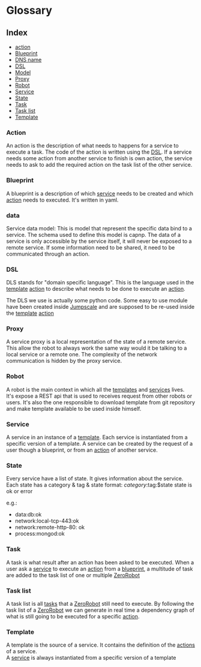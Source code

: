 # Glossary

## Index
- [action](#action)
- [Blueprint](#blueprint)
- [DNS name](#dns-name)
- [DSL](#dsl)
- [Model](#model)
- [Proxy](#proxy)
- [Robot](#robot)
- [Service](#service)
- [State](#state)
- [Task](#task)
- [Task list](#task-list) 
- [Template](#template)

### Action
An action is the description of what needs to happens for a service to execute a task. The code of the action is written using the [DSL](#dsl).
If a service needs some action from another service to finish is own action, the service needs to ask to add the required action on the task list of the other service. 
### Blueprint
A blueprint is a description of which [service](#service) needs to be created and which [action](#action) needs to executed. 
It's written in yaml.

### data
Service data model: This is model that represent the specific data bind to a service. The schema used to define this model is capnp. The data of a service is only accessible by the service itself, it will never be exposed to a remote service. If some information need to be shared, it need to be communicated through an action.

### DSL
DLS stands for "domain specific language". This is the language used in the [template](#template) [action](#action) to describe what needs to be done to execute an [action](#action).

The DLS we use is actually some python code. Some easy to use module have been created inside [Jumpscale](https://github.com/Jumpscale/home) and are supposed to be re-used inside the [template](#template) [action](#action)


### Proxy
A service proxy is a local representation of the state of a remote service. This allow the robot to always work the same way would it be talking to a local service or a remote one. The complexity of the network communication is hidden by the proxy service.

### Robot
A robot is the main context in which all the [templates](#template) and [services](#service) lives.  
It's expose a REST api that is used to receives request from other robots or users.
It's also the one responsible to download template from git repository and make template available to be used inside himself.

### Service
A service in an instance of a [template](#template). Each service is instantiated from a specific version of a template.
A service can be created by the request of a user though a blueprint, or from an [action](#action) of another service.

### State
Every service have a list of state. It gives information about the service. Each state has a category & tag & state
format: $category:$tag:$state
state is ok or error

e.g.: 

- data:db:ok
- network:local-tcp-443:ok
- network:remote-http-80: ok
- process:mongod:ok


### Task
A task is what result after an action has been asked to be executed. When a user ask a [service](#service) to execute an [action](#action) from a [blueprint](#blueprint), a multitude of task are added to the task list of one or multiple [ZeroRobot](#robot)

### Task list
A task list is all [tasks](#task) that a [ZeroRobot](#robot) still need to execute.
By following the task list of a [ZeroRobot](#robot) we can generate in real time a dependency graph of what is still going to be executed for a specific [action](#action).

### Template
A template is the source of a service. It contains the definition of the [actions](#action) of a service.  
A [service](#service) is always instantiated from a specific version of a template

